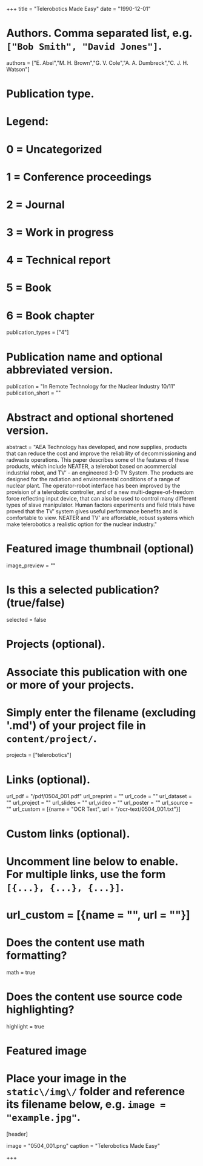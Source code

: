 +++
title = "Telerobotics Made Easy" 
date = "1990-12-01"

# Authors. Comma separated list, e.g. `["Bob Smith", "David Jones"]`.
authors = ["E. Abel","M. H. Brown","G. V. Cole","A. A. Dumbreck","C. J. H. Watson"]

# Publication type.
# Legend:
# 0 = Uncategorized
# 1 = Conference proceedings
# 2 = Journal
# 3 = Work in progress
# 4 = Technical report
# 5 = Book
# 6 = Book chapter
publication_types = ["4"]

# Publication name and optional abbreviated version.
publication = "In Remote Technology for the Nuclear Industry 10/11"
publication_short = ""

# Abstract and optional shortened version.
abstract = "AEA Technology has developed, and now supplies, products that can reduce the cost and improve the reliability of decommissioning and radwaste operations. This paper describes some of the features of these products, which include NEATER, a telerobot based on acommercial industrial robot, and TV’ - an engineered 3-D TV System. The products are designed for the radiation and environmental conditions of a range of nuclear plant. The operator-robot interface has been improved by the provision of a telerobotic controller, and of a new multi-degree-of-freedom force reflecting input device, that can also be used to control many different types of slave manipulator. Human factors experiments and field trials have proved that the TV’ system gives useful performance benefits and is comfortable to view. NEATER and TV’ are affordable, robust systems which make telerobotics a realistic option for the nuclear industry."

# Featured image thumbnail (optional)
image_preview = ""

# Is this a selected publication? (true/false)
selected = false

# Projects (optional).
#   Associate this publication with one or more of your projects.
#   Simply enter the filename (excluding '.md') of your project file in `content/project/`.
projects = ["telerobotics"]

# Links \(optional\).

url_pdf = "/pdf/0504_001.pdf"
url_preprint = ""
url_code = ""
url_dataset = ""
url_project = ""
url_slides = ""
url_video = ""
url_poster = ""
url_source = ""
url_custom = [{name = "OCR Text", url = "/ocr-text/0504_001.txt"}] 

# Custom links (optional).
#   Uncomment line below to enable. For multiple links, use the form `[{...}, {...}, {...}]`.
# url_custom = [{name = "", url = ""}]

# Does the content use math formatting?
math = true

# Does the content use source code highlighting?
highlight = true

# Featured image
# Place your image in the `static\/img\/` folder and reference its filename below, e.g. `image = "example.jpg"`.
[header]

image = "0504_001.png"
caption = "Telerobotics Made Easy"

+++
